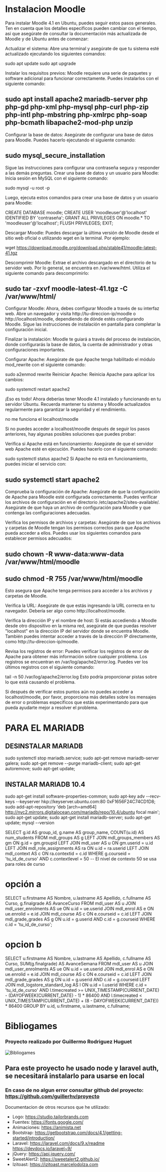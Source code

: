 # Instalacion Moodle
Para instalar Moodle 4.1 en Ubuntu, puedes seguir estos pasos generales. Ten en cuenta que los detalles específicos pueden cambiar con el tiempo, así que asegúrate de consultar la documentación más actualizada de Moodle y de Ubuntu antes de comenzar:

Actualizar el sistema: Abre una terminal y asegúrate de que tu sistema esté actualizado ejecutando los siguientes comandos:

sudo apt update
sudo apt upgrade

Instalar los requisitos previos: Moodle requiere una serie de paquetes y software adicional para funcionar correctamente. Puedes instalarlos con el siguiente comando:

## sudo apt install apache2 mariadb-server php php-gd php-xml php-mysql php-curl php-zip php-intl php-mbstring php-xmlrpc php-soap php-bcmath libapache2-mod-php unzip

Configurar la base de datos: Asegúrate de configurar una base de datos para Moodle. Puedes hacerlo ejecutando el siguiente comando:

## sudo mysql_secure_installation
Sigue las instrucciones para configurar una contraseña segura y responder a las demás preguntas.
Crear una base de datos y un usuario para Moodle: Inicia sesión en MySQL con el siguiente comando:

sudo mysql -u root -p

Luego, ejecuta estos comandos para crear una base de datos y un usuario para Moodle:

CREATE DATABASE moodle;
CREATE USER 'moodleuser'@'localhost' IDENTIFIED BY 'contraseña';
GRANT ALL PRIVILEGES ON moodle.* TO 'moodleuser'@'localhost';
FLUSH PRIVILEGES;
EXIT;

Descargar Moodle: Puedes descargar la última versión de Moodle desde el sitio web oficial o utilizando wget en la terminal. Por ejemplo:

wget https://download.moodle.org/download.php/stable41/moodle-latest-41.tgz

Descomprimir Moodle: Extrae el archivo descargado en el directorio de tu servidor web. Por lo general, se encuentra en /var/www/html. Utiliza el siguiente comando para descomprimirlo:

## sudo tar -zxvf moodle-latest-41.tgz -C /var/www/html/

Configurar Moodle: Ahora, debes configurar Moodle a través de su interfaz web. Abre un navegador y visita http://tu-direccion-ip/moodle o http://localhost/moodle, dependiendo de dónde estés configurando Moodle. Sigue las instrucciones de instalación en pantalla para completar la configuración inicial.

Finalizar la instalación: Moodle te guiará a través del proceso de instalación, donde configurarás la base de datos, la cuenta de administrador y otras configuraciones importantes.

Configurar Apache: Asegúrate de que Apache tenga habilitado el módulo mod_rewrite con el siguiente comando:

sudo a2enmod rewrite
Reiniciar Apache: Reinicia Apache para aplicar los cambios:

sudo systemctl restart apache2

¡Eso es todo! Ahora deberías tener Moodle 4.1 instalado y funcionando en tu servidor Ubuntu. Recuerda mantener tu sistema y Moodle actualizados regularmente para garantizar la seguridad y el rendimiento.


no me funciona el localhost/moodle

Si no puedes acceder a localhost/moodle después de seguir los pasos anteriores, hay algunas posibles soluciones que puedes probar:

Verifica si Apache está en funcionamiento: Asegúrate de que el servidor web Apache esté en ejecución. Puedes hacerlo con el siguiente comando:

sudo systemctl status apache2
Si Apache no está en funcionamiento, puedes iniciar el servicio con:

## sudo systemctl start apache2
Comprueba la configuración de Apache: Asegúrate de que la configuración de Apache para Moodle esté configurada correctamente. Puedes verificar los archivos de configuración en el directorio /etc/apache2/sites-available/. Asegúrate de que haya un archivo de configuración para Moodle y que contenga las configuraciones adecuadas.

Verifica los permisos de archivos y carpetas: Asegúrate de que los archivos y carpetas de Moodle tengan los permisos correctos para que Apache pueda acceder a ellos. Puedes usar los siguientes comandos para establecer permisos adecuados:

## sudo chown -R www-data:www-data /var/www/html/moodle
## sudo chmod -R 755 /var/www/html/moodle
Esto asegura que Apache tenga permisos para acceder a los archivos y carpetas de Moodle.

Verifica la URL: Asegúrate de que estás ingresando la URL correcta en tu navegador. Debería ser algo como http://localhost/moodle.

Verifica la dirección IP y el nombre de host: Si estás accediendo a Moodle desde otro dispositivo en la misma red, asegúrate de que puedas resolver "localhost" en la dirección IP del servidor donde se encuentra Moodle. También puedes intentar acceder a través de la dirección IP directamente, como http://tu-direccion-ip/moodle.

Revisa los registros de error: Puedes verificar los registros de error de Apache para obtener más información sobre cualquier problema. Los registros se encuentran en /var/log/apache2/error.log. Puedes ver los últimos registros con el siguiente comando:

tail -n 50 /var/log/apache2/error.log
Esto podría proporcionar pistas sobre lo que está causando el problema.

Si después de verificar estos puntos aún no puedes acceder a localhost/moodle, por favor, proporciona más detalles sobre los mensajes de error o problemas específicos que estás experimentando para que pueda ayudarte mejor a resolver el problema.
# PARA EL MARIADB

## DESINSTALAR MARIADB
sudo systemctl stop mariadb.service;
sudo apt-get remove mariadb-server galera;
sudo apt-get remove --purge mariadb-client;
sudo apt-get autoremove;
sudo apt-get update;
## INSTALAR MARIADB 10.4
sudo apt-get install software-properties-common;
sudo apt-key adv --recv-keys --keyserver hkp://keyserver.ubuntu.com:80 0xF1656F24C74CD1D8;
sudo add-apt-repository 'deb [arch=amd64] http://nyc2.mirrors.digitalocean.com/mariadb/repo/10.4/ubuntu focal main';
sudo apt-get update;
sudo apt-get install mariadb-server;
sudo apt-get update;
mysql --version




SELECT g.id AS group_id, g.name AS group_name, COUNT(u.id) AS num_students
FROM mdl_groups AS g
LEFT JOIN mdl_groups_members AS gm ON g.id = gm.groupid
LEFT JOIN mdl_user AS u ON gm.userid = u.id
LEFT JOIN mdl_role_assignments AS ra ON u.id = ra.userid
LEFT JOIN mdl_context AS c ON ra.contextid = c.id
WHERE g.courseid = 'tu_id_de_curso'
AND c.contextlevel = 50 -- El nivel de contexto 50 se usa para roles de curso 



# opción a

SELECT
    u.firstname AS Nombre,
    u.lastname AS Apellido,
    c.fullname AS Curso,
    g.finalgrade AS AvanceCurso
FROM mdl_user AS u
JOIN mdl_user_enrolments AS ue ON u.id = ue.userid
JOIN mdl_enrol AS e ON ue.enrolid = e.id
JOIN mdl_course AS c ON e.courseid = c.id
LEFT JOIN mdl_grade_grades AS g ON u.id = g.userid AND c.id = g.courseid
WHERE c.id = 'tu_id_de_curso';



# opcion b

SELECT
    u.firstname AS Nombre,
    u.lastname AS Apellido,
    c.fullname AS Curso,
    SUM(g.finalgrade) AS AvanceSemana
FROM mdl_user AS u
JOIN mdl_user_enrolments AS ue ON u.id = ue.userid
JOIN mdl_enrol AS e ON ue.enrolid = e.id
JOIN mdl_course AS c ON e.courseid = c.id
LEFT JOIN mdl_grade_grades AS g ON u.id = g.userid AND c.id = g.courseid
LEFT JOIN mdl_logstore_standard_log AS l ON u.id = l.userid
WHERE c.id = 'tu_id_de_curso'
    AND l.timecreated >= UNIX_TIMESTAMP(CURRENT_DATE) - (DAYOFWEEK(CURRENT_DATE) - 1) * 86400
    AND l.timecreated < UNIX_TIMESTAMP(CURRENT_DATE) + (8 - DAYOFWEEK(CURRENT_DATE)) * 86400
GROUP BY u.id, u.firstname, u.lastname, c.fullname;

<p align="center">
    
# Bibliogames

### Proyecto realizado por Guillermo Rodriguez Huguet

<img src="public/imagenes/logosintexto.png" alt="Bibliogames">
 </p>
 
## Para este proyecto he usado node y laravel auth, se necesitará instalarlo para usarse en local

### En caso de no algun error consultar github del proyecto: https://github.com/guillerhv/proyecto

Documentacion de otros recursos que he utilizado: 
- Logo:  https://studio.tailorbrands.com
- Fuentes: https://fonts.google.com/ 
- Animaciones: https://animista.net
- Bootstrap: https://getbootstrap.com/docs/4.1/getting-started/introduction/
- Laravel: https://laravel.com/docs/9.x/readme 
   https://devdocs.io/laravel~9/
- jQuery: https://api.jquery.com/
- SweetAlert2: https://sweetalert2.github.io/ 
- Izitoast: https://izitoast.marcelodolza.com


